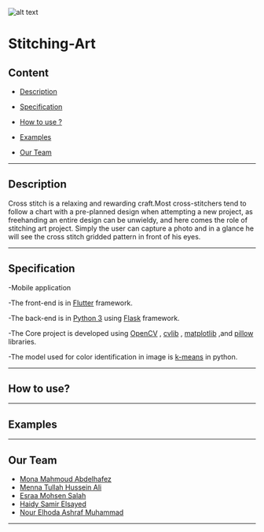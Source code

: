 
![alt text]( C:\Users\Lenovo\Desktop)



# Stitching-Art

## Content
* [Description](#Description)

* [Specification](#Specification)

* [How to use ?](#How-to-use?)

* [Examples](#Examples)

* [Our Team](#Our-Team)

---

## Description
Cross stitch is a relaxing and rewarding craft.Most cross-stitchers tend to follow a chart with a pre-planned design when attempting a new project, as freehanding an entire design can be unwieldy, and here comes the role of stitching art project. Simply the user can capture a photo and in a glance he will see the cross stitch gridded pattern in front of his eyes.


---

## Specification
-Mobile application 

-The front-end is in [Flutter](https://flutter.dev) framework.

-The back-end is in [Python 3](https://www.python.org/download/releases/3.0/) using [Flask](http://flask.pocoo.org/) framework.

-The Core project is developed using [OpenCV](https://opencv.org/) , [cvlib](https://www.cvlib.net/) , [matplotlib](https://realpython.com/python-matplotlib-guide/) ,and [pillow](https://python-pillow.org/) libraries.

-The model used for color identification in image is [k-means](https://towardsdatascience.com/k-means-clustering-algorithm-applications-evaluation-methods-and-drawbacks-aa03e644b48a) in python. 

---

## How to use?


---
## Examples



---
## Our Team
- [Mona Mahmoud Abdelhafez](https://github.com/monaa12)
- [Menna Tullah Hussein Ali](https://github.com/menna-hussien)
- [Esraa Mohsen Salah](https://github.com/Esraa1moshsen)
- [Haidy Samir Elsayed](https://github.com/HaidySamir1696)
- [Nour Elhoda Ashraf Muhammad](https://github.com/nourelhoda25)

---
